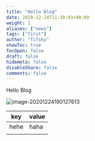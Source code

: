 ```yaml
---
title: "Hello Blog"
date: 2020-12-24T11:30:03+80:00
weight: 1
aliases: ["news"]
tags: ["first"]
author: "fifsky"
showToc: true
TocOpen: false
draft: false
hidemeta: false
disableShare: false
comments: false
---
```




Hello Blog

![image-20201224190127613](https://static.fifsky.com/upload/20201224/image-20201224190127613.png)

| key  | value |
| ---- | ----- |
| hehe | haha  |
|      |       |


